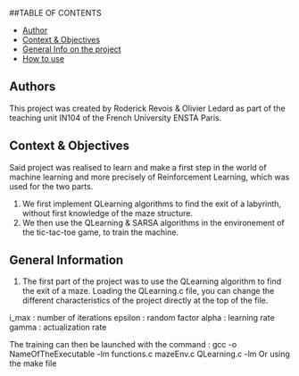 ##TABLE OF CONTENTS
* [Author](#authors)
* [Context & Objectives](#context)
* [General Info on the project](#general-info)
* [How to use](#use)

## Authors
This project was created by Roderick Revois & Olivier Ledard as part of the teaching unit IN104 of the French University ENSTA Paris.

## Context & Objectives
Said project was realised to learn and make a first step in the world of machine learning and more precisely of Reinforcement Learning, which was used for the two parts.

1) We first implement QLearning algorithms to find the exit of a labyrinth, without first knowledge of the maze structure.
2) We then use the QLearning & SARSA algorithms in the environement of the tic-tac-toe game, to train the machine.

## General Information
1) The first part of the project was to use the QLearning algorithm to find the exit of a maze. 
Loading the QLearning.c file, you can change the different characteristics of the project directly at the top of the file.

i_max : number of iterations
epsilon : random factor
alpha   : learning rate
gamma   : actualization rate

The training can then be launched with the command : gcc -o NameOfTheExecutable -lm functions.c mazeEnv.c QLearning.c -lm
Or using the make file

